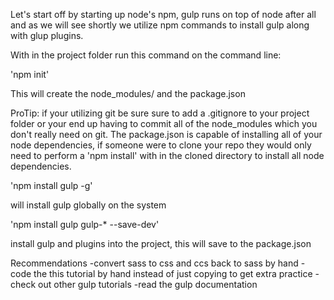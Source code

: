 Let's start off by starting up node's npm, gulp runs on top of node after all and as we will see shortly we utilize npm commands to install gulp along with
glup plugins.

With in the project folder run this command on the command line:

'npm init'

This will create the node_modules/ and the package.json

ProTip: if your utilizing git be sure sure to add a .gitignore to your project folder or your end up having to commit all of the node_modules which you don't really need
on git. The package.json is capable of installing all of your node dependencies, if someone were to clone your repo they would only need to perform a 'npm install' with in the cloned directory to install all node dependencies.

'npm install gulp -g'

will install gulp globally on the system


'npm install gulp gulp-* --save-dev'

install gulp and plugins into the project, this will save to the package.json


Recommendations
-convert sass to css and ccs back to sass by hand
-code the this tutorial by hand instead of just copying to get extra practice
-check out other gulp tutorials
-read the gulp documentation
